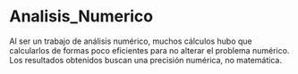 # Analisis_Numerico
Al ser un trabajo de análisis numérico, muchos cálculos hubo que calcularlos de formas poco eficientes para no alterar el problema numérico. Los resultados obtenidos buscan una precisión numérica, no matemática.
